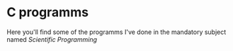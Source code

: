 # C programms

Here you'll find some of the programms I've done in the mandatory subject named _Scientific Programming_
